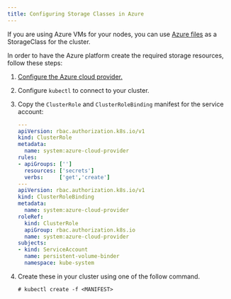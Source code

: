 ```yaml
---
title: Configuring Storage Classes in Azure
---
```


<head>
  <link rel="canonical" href="https://ranchermanager.docs.rancher.com/how-to-guides/new-user-guides/kubernetes-clusters-in-rancher-setup/use-windows-clusters/azure-storageclass-configuration"/>
</head>

If you are using Azure VMs for your nodes, you can use [Azure files](https://docs.microsoft.com/en-us/azure/aks/azure-files-dynamic-pv) as a StorageClass for the cluster.

In order to have the Azure platform create the required storage resources, follow these steps:

1.  [Configure the Azure cloud provider.](../../set-up-cloud-providers/azure.md)
1.  Configure `kubectl` to connect to your cluster.
1.  Copy the `ClusterRole` and `ClusterRoleBinding` manifest for the service account:
      ```yml
      ---
      apiVersion: rbac.authorization.k8s.io/v1
      kind: ClusterRole
      metadata:
        name: system:azure-cloud-provider
      rules:
      - apiGroups: ['']
        resources: ['secrets']
        verbs:     ['get','create']
      ---
      apiVersion: rbac.authorization.k8s.io/v1
      kind: ClusterRoleBinding
      metadata:
        name: system:azure-cloud-provider
      roleRef:
        kind: ClusterRole
        apiGroup: rbac.authorization.k8s.io
        name: system:azure-cloud-provider
      subjects:
      - kind: ServiceAccount
        name: persistent-volume-binder
        namespace: kube-system
      ```

1.  Create these in your cluster using one of the follow command.

    ```
    # kubectl create -f <MANIFEST>
    ```
